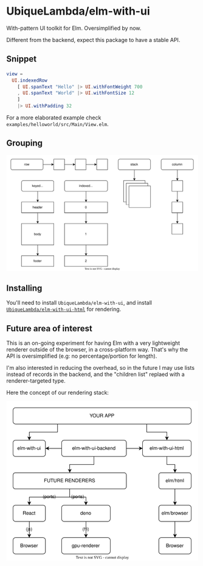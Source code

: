 # UbiqueLambda/elm-with-ui

With-pattern UI toolkit for Elm. Oversimplified by now.

Different from the backend, expect this package to have a stable API.


## Snippet

```elm
view =
  UI.indexedRow
    [ UI.spanText "Hello" |> UI.withFontWeight 700
    , UI.spanText "World" |> UI.withFontSize 12
    ]
    |> UI.withPadding 32
```

For a more elaborated example check `examples/helloworld/src/Main/View.elm`.


## Grouping

![Grouping](https://github.com/UbiqueLambda/elm-with-ui/raw/main/docs/elm-with-ui-groupings.svg)


## Installing

You'll need to install `UbiqueLambda/elm-with-ui`, and install [`UbiqueLambda/elm-with-ui-html`](https://github.com/UbiqueLambda/elm-with-ui-html) for rendering.


## Future area of interest

This is an on-going experiment for having Elm with a very lightweight renderer outside of the browser, in a cross-platform way. That's why the API is oversimplified (e.g: no percentage/portion for length).

I'm also interested in reducing the overhead, so in the future I may use lists instead of records in the backend, and the "children list" replaed with a renderer-targeted type.

Here the concept of our rendering stack:

![Renderig Stack](https://github.com/UbiqueLambda/elm-with-ui/raw/main/docs/elm-with-ui-rendering-stack.svg)
